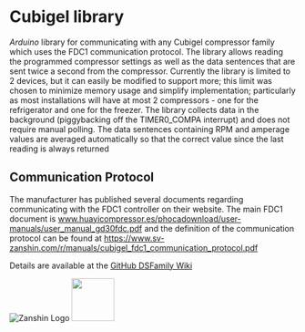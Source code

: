 # Cubigel library
*Arduino* library for communicating with any Cubigel compressor family which uses the FDC1 communication protocol. The library allows reading the programmed compressor settings as well as the data sentences that are sent twice a second from the compressor.
Currently the library is limited to 2 devices, but it can easily be modified to support more; this limit was chosen to minimize memory usage and simplify implementation; particularly as most installations will have at most 2 compressors - one for the refrigerator and one for the freezer.
The library collects data in the background (piggybacking off the TIMER0_COMPA interrupt) and does not require manual polling. The data sentences containing RPM and amperage values are averaged automatically so that the correct value since the last reading is always returned

## Communication Protocol
The manufacturer has published several documents regarding communicating with the FDC1 controller on their website. The main FDC1 document is www.huayicompressor.es/phocadownload/user-manuals/user_manual_gd30fdc.pdf and the definition of the communication protocol can be found at https://www.sv-zanshin.com/r/manuals/cubigel_fdc1_communication_protocol.pdf

Details are available at the [GitHub DSFamily Wiki](https://github.com/SV-Zanshin/Cubigel/wiki)


![Zanshin Logo](https://www.sv-zanshin.com/images/gif/zanshinkanjitiny.gif) <img src="https://www.sv-zanshin.com/images/gif/zanshintext.gif" width="75"/>
